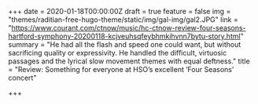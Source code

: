+++
date = 2020-01-18T00:00:00Z
draft = true
feature = false
img = "themes/raditian-free-hugo-theme/static/img/gal-img/gal2.JPG"
link = "https://www.courant.com/ctnow/music/hc-ctnow-review-four-seasons-hartford-symphony-20200118-kcjveuhsqfeybhmkihvnn7bytu-story.html"
summary = "He had all the flash and speed one could want, but without sacrificing quality or expressivity. He handled the difficult, virtuosic passages and the lyrical slow movement themes with equal deftness."
title = "Review: Something for everyone at HSO’s excellent ‘Four Seasons’ concert"

+++
